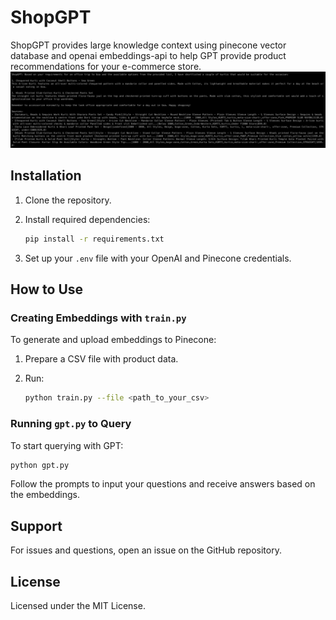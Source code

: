 # ShopGPT

ShopGPT provides large knowledge context using pinecone vector database and openai embeddings-api to help GPT provide product recommendations for your e-commerce store.
![ShopGPT Demo Image](https://github.com/butterball04/shopgpt/blob/main/shopgpt.jpg)

## Installation

1. Clone the repository.
2. Install required dependencies:

   ```bash
   pip install -r requirements.txt
   ```

3. Set up your `.env` file with your OpenAI and Pinecone credentials.

## How to Use

### Creating Embeddings with `train.py`

To generate and upload embeddings to Pinecone:

1. Prepare a CSV file with product data.
2. Run:

   ```bash
   python train.py --file <path_to_your_csv>
   ```

### Running `gpt.py` to Query

To start querying with GPT:

```bash
python gpt.py
```

Follow the prompts to input your questions and receive answers based on the embeddings.

## Support

For issues and questions, open an issue on the GitHub repository.

## License

Licensed under the MIT License.
